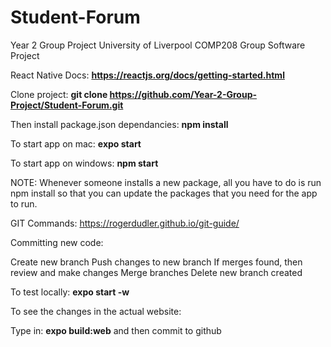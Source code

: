 # Student-Forum
Year 2 Group Project
University of Liverpool COMP208 Group Software Project

React Native Docs: **https://reactjs.org/docs/getting-started.html**

Clone project: **git clone https://github.com/Year-2-Group-Project/Student-Forum.git**

Then install package.json dependancies: **npm install**

To start app on mac: **expo start**

To start app on windows: **npm start**

NOTE: Whenever someone installs a new package, all you have to do is run npm install so that you can update the packages that you need for the app to run.

GIT Commands: https://rogerdudler.github.io/git-guide/

Committing new code:

Create new branch
Push changes to new branch
If merges found, then review and make changes
Merge branches
Delete new branch created

To test locally: **expo start -w**

To see the changes in the actual website:

Type in: **expo build:web** and then commit to github
